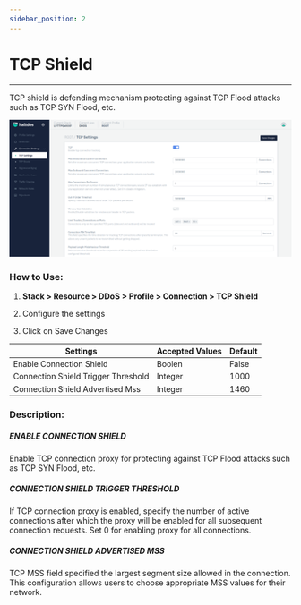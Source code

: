 ```yaml
---
sidebar_position: 2
---
```


# TCP Shield

---

TCP shield is defending mechanism protecting against TCP Flood attacks such as TCP SYN Flood, etc. 

![tcp shield](/img/ddos/v7/docs/tcpsetting.png)

### **How to Use:**

1. **Stack > Resource > DDoS > Profile > Connection > TCP Shield**

2. Configure the settings

3. Click on Save Changes

| Settings                            | Accepted Values | Default |
|-------------------------------------|-----------------|---------|
| Enable Connection Shield            | Boolen          | False   |
| Connection Shield Trigger Threshold | Integer         | 1000    |
| Connection Shield Advertised Mss    | Integer         | 1460    |

### **Description:**

##### **ENABLE CONNECTION SHIELD**

Enable TCP connection proxy for protecting against TCP Flood attacks such as TCP SYN Flood, etc.

##### **CONNECTION SHIELD TRIGGER THRESHOLD**

If TCP connection proxy is enabled, specify the number of active connections after which the proxy will be enabled for all subsequent connection requests. Set 0 for enabling proxy for all connections.

##### **CONNECTION SHIELD ADVERTISED MSS**

TCP MSS field specified the largest segment size allowed in the connection. This configuration allows users to choose appropriate MSS values for their network.